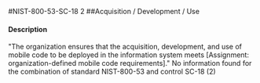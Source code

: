 #NIST-800-53-SC-18 2
##Acquisition / Development / Use
#### Description
"The organization ensures that the acquisition, development, and use of mobile code to be deployed in the information system meets [Assignment: organization-defined mobile code requirements]."
No information found for the combination of standard NIST-800-53 and control SC-18 (2)

